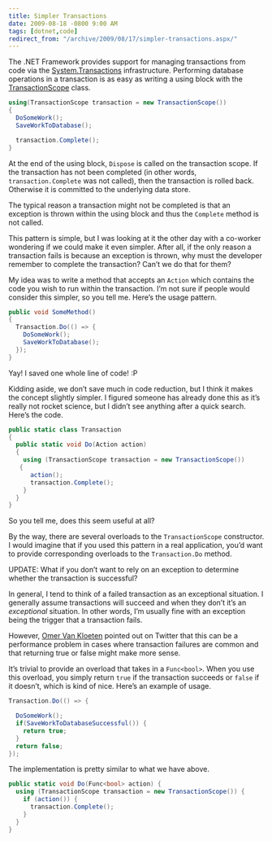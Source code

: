 ```yaml
---
title: Simpler Transactions
date: 2009-08-18 -0800 9:00 AM
tags: [dotnet,code]
redirect_from: "/archive/2009/08/17/simpler-transactions.aspx/"
---
```


The .NET Framework provides support for managing transactions from code
via the
[System.Transactions](http://msdn.microsoft.com/en-us/library/system.transactions.aspx "System.Transactions Namespace")
infrastructure. Performing database operations in a transaction is as
easy as writing a using block with the
[TransactionScope](http://msdn.microsoft.com/en-us/library/system.transactions.transactionscope.aspx "TransactionScope")
class.

```csharp
using(TransactionScope transaction = new TransactionScope()) 
{
  DoSomeWork();
  SaveWorkToDatabase();

  transaction.Complete();
}
```

At the end of the using block, `Dispose` is called on the transaction
scope. If the transaction has not been completed (in other words,
`transaction.Complete` was not called), then the transaction is rolled
back. Otherwise it is committed to the underlying data store.

The typical reason a transaction might not be completed is that an
exception is thrown within the using block and thus the `Complete`
method is not called.

This pattern is simple, but I was looking at it the other day with a
co-worker wondering if we could make it even simpler. After all, if the
only reason a transaction fails is because an exception is thrown, why
must the developer remember to complete the transaction? Can’t we do
that for them?

My idea was to write a method that accepts an `Action` which contains
the code you wish to run within the transaction. I’m not sure if people
would consider this simpler, so you tell me. Here’s the usage pattern.

```csharp
public void SomeMethod()
{
  Transaction.Do(() => {
    DoSomeWork();
    SaveWorkToDatabase();
  });
}
```

Yay! I saved one whole line of code! :P

Kidding aside, we don’t save much in code reduction, but I think it
makes the concept slightly simpler. I figured someone has already done
this as it’s really not rocket science, but I didn’t see anything after
a quick search. Here’s the code.

```csharp
public static class Transaction 
{
  public static void Do(Action action) 
  {
    using (TransactionScope transaction = new TransactionScope())
   {
      action();
      transaction.Complete();
    }
  }
}
```

So you tell me, does this seem useful at all?

By the way, there are several overloads to the `TransactionScope`
constructor. I would imagine that if you used this pattern in a real
application, you’d want to provide corresponding overloads to the
`Transaction.Do` method.

UPDATE: What if you don’t want to rely on an exception to determine
whether the transaction is successful?

In general, I tend to think of a failed transaction as an exceptional
situation. I generally assume transactions will succeed and when they
don’t it’s an *exceptional* situation. In other words, I’m usually fine
with an exception being the trigger that a transaction fails.

However, [Omer Van
Kloeten](http://weblogs.asp.net/OKloeten/ "Omer van Kloeten") pointed
out on Twitter that this can be a performance problem in cases where
transaction failures are common and that returning true or false might
make more sense.

It’s trivial to provide an overload that takes in a `Func<bool>`. When
you use this overload, you simply return `true` if the transaction
succeeds or `false` if it doesn’t, which is kind of nice. Here’s an
example of usage.

```csharp
Transaction.Do(() => {

  DoSomeWork();
  if(SaveWorkToDatabaseSuccessful()) {
    return true;
  }
  return false;
});
```

The implementation is pretty similar to what we have above.

```csharp
public static void Do(Func<bool> action) {
  using (TransactionScope transaction = new TransactionScope()) {
    if (action()) {
      transaction.Complete();
    }
  }
}
```

